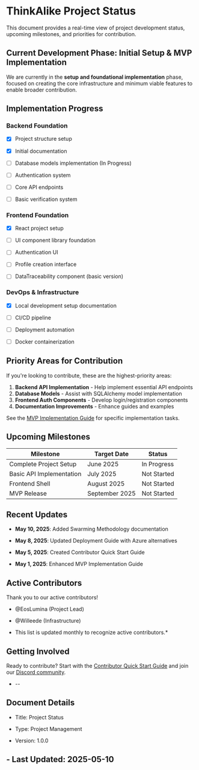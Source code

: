 # ThinkAlike Project Status

This document provides a real-time view of project development status, upcoming milestones, and priorities for
contribution.

## Current Development Phase: Initial Setup & MVP Implementation

We are currently in the **setup and foundational implementation** phase, focused on creating the core infrastructure and
minimum viable features to enable broader contribution.

## Implementation Progress

### Backend Foundation

* [x] Project structure setup

* [x] Initial documentation
* [ ] Database models implementation (In Progress)

* [ ] Authentication system
* [ ] Core API endpoints

* [ ] Basic verification system

### Frontend Foundation

* [x] React project setup

* [ ] UI component library foundation
* [ ] Authentication UI

* [ ] Profile creation interface
* [ ] DataTraceability component (basic version)

### DevOps & Infrastructure

* [x] Local development setup documentation

* [ ] CI/CD pipeline
* [ ] Deployment automation

* [ ] Docker containerization

## Priority Areas for Contribution

If you're looking to contribute, these are the highest-priority areas:

1. **Backend API Implementation** - Help implement essential API endpoints
2. **Database Models** - Assist with SQLAlchemy model implementation
3. **Frontend Auth Components** - Develop login/registration components
4. **Documentation Improvements** - Enhance guides and examples

See the [MVP Implementation Guide](./guides/implementation_guides/mvp_implementation_guide.md) for specific
implementation tasks.

## Upcoming Milestones

| Milestone | Target Date | Status |
|-----------|-------------|--------|
| Complete Project Setup | June 2025 | In Progress |
| Basic API Implementation | July 2025 | Not Started |
| Frontend Shell | August 2025 | Not Started |
| MVP Release | September 2025 | Not Started |

## Recent Updates

* **May 10, 2025**: Added Swarming Methodology documentation

* **May 8, 2025**: Updated Deployment Guide with Azure alternatives
* **May 5, 2025**: Created Contributor Quick Start Guide

* **May 1, 2025**: Enhanced MVP Implementation Guide

## Active Contributors

Thank you to our active contributors!

* @EosLumina (Project Lead)

* @Willeede (Infrastructure)

* This list is updated monthly to recognize active contributors.*

## Getting Involved

Ready to contribute? Start with the [Contributor Quick Start Guide](./core/contributor_quickstart.md) and join our
[Discord community](https://discord.gg/TnAcWezH).

* --

## Document Details

* Title: Project Status

* Type: Project Management

* Version: 1.0.0

## - Last Updated: 2025-05-10
